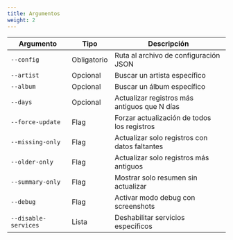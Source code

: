 ```yaml
---
title: Argumentos
weight: 2
---
```


| Argumento            | Tipo        | Descripción                                   |
| -------------------- | ----------- | --------------------------------------------- |
| `--config`           | Obligatorio | Ruta al archivo de configuración JSON         |
| `--artist`           | Opcional    | Buscar un artista específico                  |
| `--album`            | Opcional    | Buscar un álbum específico                    |
| `--days`             | Opcional    | Actualizar registros más antiguos que N días  |
| `--force-update`     | Flag        | Forzar actualización de todos los registros   |
| `--missing-only`     | Flag        | Actualizar solo registros con datos faltantes |
| `--older-only`       | Flag        | Actualizar solo registros más antiguos        |
| `--summary-only`     | Flag        | Mostrar solo resumen sin actualizar           |
| `--debug`            | Flag        | Activar modo debug con screenshots            |
| `--disable-services` | Lista       | Deshabilitar servicios específicos            |